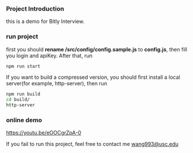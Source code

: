 ### Project Introduction

this is a demo for Bitly Interview.

### run project

first you should **rename  /src/config/config.sample.js** to **config.js**, then fill you login and apiKey. After that, run
```bash
npm run start
```

If you want to build a compressed version, you should first install a local server(for example, http-server), then run
```bash
npm run build
cd build/
http-server
```



### online demo

https://youtu.be/eOOCgrZpA-0



If you fail to run this project, feel free to contact me wang993@usc.edu
